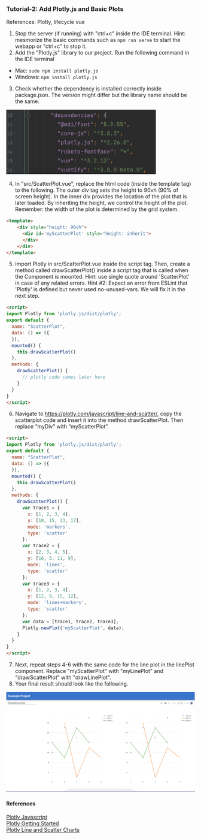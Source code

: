### Tutorial-2: Add Plotly.js and Basic Plots
References: Plotly, lifecycle vue

1. Stop the server (if running) with "ctrl+c" inside the IDE terminal. Hint: mesmorize the basic commands such as ``npm run serve`` to start the webapp or "ctrl+c" to stop it.
2. Add the "Plotly.js" library to our project. Run the following command in the IDE terminal
- Mac: ``sudo npm install plotly.js``
- Windows: ``npm install plotly.js``
3. Check whether the dependency is installed correctly inside package.json. The version might differ but the library name should be the same.

<img src="2_plotly_dep23.png" alt="drawing" width="400"/>

4. In "src/ScatterPlot.vue", replace the html code (inside the template tag) to the following.
   The outer div tag sets the height to 90vh (90% of screen height). In the inner div provides the location of the plot that is later loaded. By inheriting the height, we control the height of the plot. Remember: the width of the plot is determined by the grid system.
```html
<template>
    <div style="height: 90vh">
      <div id='myScatterPlot' style="height: inherit">
      </div>
    </div>
</template>
```
5. Import Plotly in src/ScatterPlot.vue inside the script tag. Then, create a method called drawScatterPlot() inside a script tag that is called when the Component is mounted. Hint: use single quote around 'ScatterPlot' in case of any related errors. Hint #2: Expect an error from ESLint that 'Plotly' is defined but never used no-unused-vars. We will fix it in the next step.


```html
<script>
import Plotly from 'plotly.js/dist/plotly';
export default {
  name: "ScatterPlot",
  data: () => ({
  }),
  mounted() {
    this.drawScatterPlot()
  },
  methods: {
    drawScatterPlot() {
      // plotly code comes later here
    }
  }
}
</script>
```
6. Navigate to https://plotly.com/javascript/line-and-scatter/, copy the scatterplot code and insert it into the method drawScatterPlot. Then replace “myDiv” with “myScatterPlot”.
```html
<script>
import Plotly from 'plotly.js/dist/plotly';
export default {
  name: "ScatterPlot",
  data: () => ({
  }),
  mounted() {
    this.drawScatterPlot()
  },
  methods: {
    drawScatterPlot() {
      var trace1 = {
        x: [1, 2, 3, 4],
        y: [10, 15, 13, 17],
        mode: 'markers',
        type: 'scatter'
      };
      var trace2 = {
        x: [2, 3, 4, 5],
        y: [16, 5, 11, 9],
        mode: 'lines',
        type: 'scatter'
      };
      var trace3 = {
        x: [1, 2, 3, 4],
        y: [12, 9, 15, 12],
        mode: 'lines+markers',
        type: 'scatter'
      };
      var data = [trace1, trace2, trace3];
      Plotly.newPlot('myScatterPlot', data);
    }
  }
}
</script>
```
7. Next, repeat steps 4-6 with the same code for the line plot in the linePlot component. Replace "myScatterPlot" with "myLinePlot" and "drawScatterPlot" with "drawLinePlot".
8. Your final result should look like the following.

<img src="2_final_result.png" alt="drawing" width="600"/>

#### References
[Plotly Javascript](https://plotly.com/javascript/)\
[Plotly Getting Started](https://plotly.com/javascript/getting-started/)\
[Plotly Line and Scatter Charts](https://plotly.com/javascript/line-and-scatter/)
